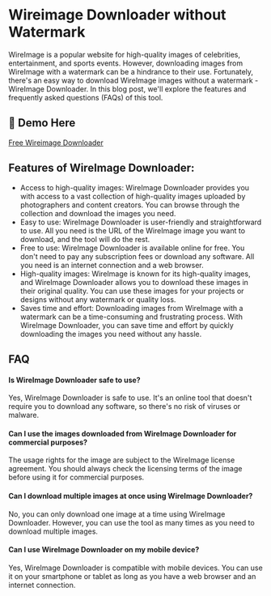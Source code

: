 # Wireimage Downloader without Watermark
WireImage is a popular website for high-quality images of celebrities, entertainment, and sports events. However, downloading images from WireImage with a watermark can be a hindrance to their use. Fortunately, there's an easy way to download WireImage images without a watermark - WireImage Downloader. In this blog post, we'll explore the features and frequently asked questions (FAQs) of this tool.


## 🔗 Demo Here
[Free Wireimage Downloader](https://imgpanda.com/wireimage-downloader/)



## Features of WireImage Downloader:

- Access to high-quality images: WireImage Downloader provides you with access to a vast collection of high-quality images uploaded by photographers and content creators. You can browse through the collection and download the images you need.
- Easy to use: WireImage Downloader is user-friendly and straightforward to use. All you need is the URL of the WireImage image you want to download, and the tool will do the rest.
- Free to use: WireImage Downloader is available online for free. You don't need to pay any subscription fees or download any software. All you need is an internet connection and a web browser.
- High-quality images: WireImage is known for its high-quality images, and WireImage Downloader allows you to download these images in their original quality. You can use these images for your projects or designs without any watermark or quality loss.
- Saves time and effort: Downloading images from WireImage with a watermark can be a time-consuming and frustrating process. With WireImage Downloader, you can save time and effort by quickly downloading the images you need without any hassle.




## FAQ

#### Is WireImage Downloader safe to use?

Yes, WireImage Downloader is safe to use. It's an online tool that doesn't require you to download any software, so there's no risk of viruses or malware.

#### Can I use the images downloaded from WireImage Downloader for commercial purposes?

The usage rights for the image are subject to the WireImage license agreement. You should always check the licensing terms of the image before using it for commercial purposes.

#### Can I download multiple images at once using WireImage Downloader?

No, you can only download one image at a time using WireImage Downloader. However, you can use the tool as many times as you need to download multiple images.

#### Can I use WireImage Downloader on my mobile device?

Yes, WireImage Downloader is compatible with mobile devices. You can use it on your smartphone or tablet as long as you have a web browser and an internet connection.
